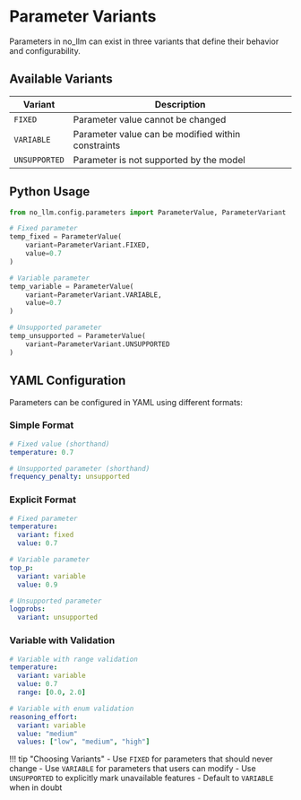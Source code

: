 # Parameter Variants

Parameters in no_llm can exist in three variants that define their behavior and configurability.

## Available Variants

| Variant | Description |
|---------|-------------|
| `FIXED` | Parameter value cannot be changed |
| `VARIABLE` | Parameter value can be modified within constraints |
| `UNSUPPORTED` | Parameter is not supported by the model |

## Python Usage

```python
from no_llm.config.parameters import ParameterValue, ParameterVariant

# Fixed parameter
temp_fixed = ParameterValue(
    variant=ParameterVariant.FIXED,
    value=0.7
)

# Variable parameter
temp_variable = ParameterValue(
    variant=ParameterVariant.VARIABLE,
    value=0.7
)

# Unsupported parameter
temp_unsupported = ParameterValue(
    variant=ParameterVariant.UNSUPPORTED
)
```

## YAML Configuration

Parameters can be configured in YAML using different formats:

### Simple Format
```yaml
# Fixed value (shorthand)
temperature: 0.7

# Unsupported parameter (shorthand)
frequency_penalty: unsupported
```

### Explicit Format
```yaml
# Fixed parameter
temperature:
  variant: fixed
  value: 0.7

# Variable parameter
top_p:
  variant: variable
  value: 0.9

# Unsupported parameter
logprobs:
  variant: unsupported
```

### Variable with Validation
```yaml
# Variable with range validation
temperature:
  variant: variable
  value: 0.7
  range: [0.0, 2.0]

# Variable with enum validation
reasoning_effort:
  variant: variable
  value: "medium"
  values: ["low", "medium", "high"]
```

!!! tip "Choosing Variants"
    - Use `FIXED` for parameters that should never change
    - Use `VARIABLE` for parameters that users can modify
    - Use `UNSUPPORTED` to explicitly mark unavailable features
    - Default to `VARIABLE` when in doubt
